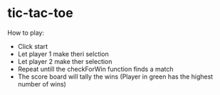 # tic-tac-toe

How to play: 
- Click start
- Let player 1 make theri selction
- Let player 2 make ther selection
- Repeat untill the checkForWin function finds a match
- The score board will tally the wins (Player in green has the highest number of wins)